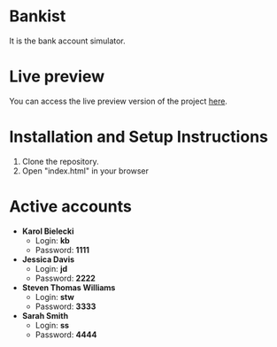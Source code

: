 # Bankist
It is the bank account simulator.

# Live preview
You can access the live preview version of the project [here](https://misterbolt.github.io/bankist/ "Bankist").

# Installation and Setup Instructions
1. Clone the repository.
2. Open "index.html" in your browser

# Active accounts
* **Karol Bielecki**
  * Login: **kb**
  * Password: **1111**
* **Jessica Davis**
  * Login: **jd**
  * Password: **2222**
* **Steven Thomas Williams**
  * Login: **stw**
  * Password: **3333**
* **Sarah Smith**
  * Login: **ss**
  * Password: **4444**

